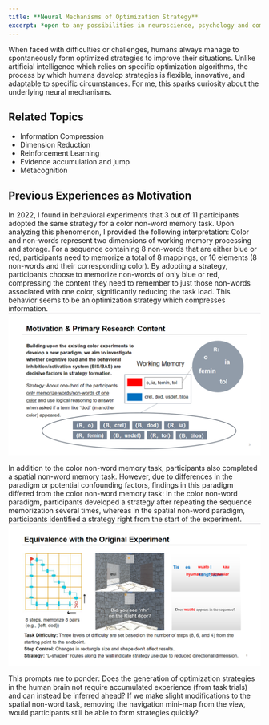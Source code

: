 ```yaml
---
title: **Neural Mechanisms of Optimization Strategy**
excerpt: *open to any possibilities in neuroscience, psychology and computer science*
---
```


When faced with difficulties or challenges, humans always manage to spontaneously form optimized strategies to improve their situations. Unlike artificial intelligence which relies on specific optimization algorithms, the process by which humans develop strategies is flexible, innovative, and adaptable to specific circumstances. For me, this sparks curiosity about the underlying neural mechanisms.

## Related Topics
- Information Compression
- Dimension Reduction
- Reinforcement Learning
- Evidence accumulation and jump
- Metacognition

## Previous Experiences as Motivation

In 2022, I found in behavioral experiments that 3 out of 11 participants adopted the same strategy for a color non-word memory task. Upon analyzing this phenomenon, I provided the following interpretation: Color and non-words represent two dimensions of working memory processing and storage. For a sequence containing 8 non-words that are either blue or red, participants need to memorize a total of 8 mappings, or 16 elements (8 non-words and their corresponding color). By adopting a strategy, participants choose to memorize non-words of only blue or red, compressing the content they need to remember to just those non-words associated with one color, significantly reducing the task load. This behavior seems to be an optimization strategy which compresses information.
![The strategy for a color non-word memory task](../images/color_non-word_memory_task.png)

In addition to the color non-word memory task, participants also completed a spatial non-word memory task. However, due to differences in the paradigm or potential confounding factors, findings in this paradigm differed from the color non-word memory task: In the color non-word paradigm, participants developed a strategy after repeating the sequence memorization several times, whereas in the spatial non-word paradigm, participants identified a strategy right from the start of the experiment.
![The strategy for a spatial non-word memory task](../images/spatial_non-word_memory_task.png)

This prompts me to ponder: Does the generation of optimization strategies in the human brain not require accumulated experience (from task trials) and can instead be inferred ahead? If we make slight modifications to the spatial non-word task, removing the navigation mini-map from the view, would participants still be able to form strategies quickly?
